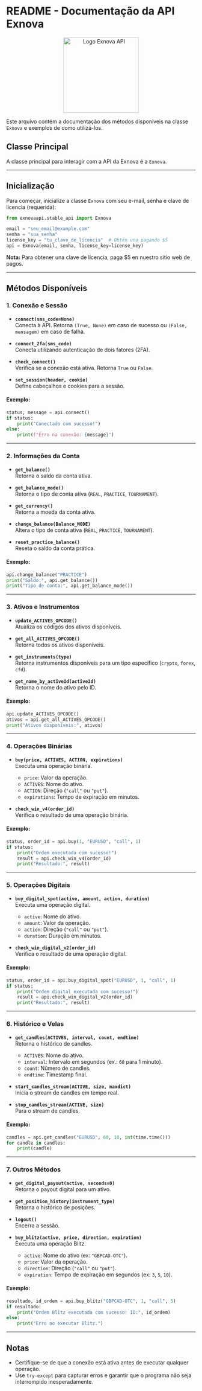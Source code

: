 # README - Documentação da API Exnova

<p align="center">
  <img src="https://play-lh.googleusercontent.com/4h8vya6TOaY6Rbo7BCp0Smm5yTdtTZQSC3qMqmu1S7pM5vLYwGhKbnwMtOTr2qA_lrE" alt="Logo Exnova API" width="200">
</p>

Este arquivo contém a documentação dos métodos disponíveis na classe `Exnova` e exemplos de como utilizá-los.

## Classe Principal
A classe principal para interagir com a API da Exnova é a `Exnova`.

---

## Inicialização
Para começar, inicialize a classe `Exnova` com seu e-mail, senha e clave de licencia (requerida):

```python
from exnovaapi.stable_api import Exnova

email = "seu_email@example.com"
senha = "sua_senha"
license_key = "tu_clave_de_licencia"  # Obtén una pagando $5
api = Exnova(email, senha, license_key=license_key)
```

**Nota:** Para obtener una clave de licencia, paga $5 en nuestro sitio web de pagos.

---

## Métodos Disponíveis

### 1. Conexão e Sessão
- **`connect(sms_code=None)`**  
  Conecta à API. Retorna `(True, None)` em caso de sucesso ou `(False, mensagem)` em caso de falha.

- **`connect_2fa(sms_code)`**  
  Conecta utilizando autenticação de dois fatores (2FA).

- **`check_connect()`**  
  Verifica se a conexão está ativa. Retorna `True` ou `False`.

- **`set_session(header, cookie)`**  
  Define cabeçalhos e cookies para a sessão.

#### Exemplo:
```python
status, message = api.connect()
if status:
    print("Conectado com sucesso!")
else:
    print(f"Erro na conexão: {message}")
```

---

### 2. Informações da Conta
- **`get_balance()`**  
  Retorna o saldo da conta ativa.

- **`get_balance_mode()`**  
  Retorna o tipo de conta ativa (`REAL`, `PRACTICE`, `TOURNAMENT`).

- **`get_currency()`**  
  Retorna a moeda da conta ativa.

- **`change_balance(Balance_MODE)`**  
  Altera o tipo de conta ativa (`REAL`, `PRACTICE`, `TOURNAMENT`).

- **`reset_practice_balance()`**  
  Reseta o saldo da conta prática.

#### Exemplo:
```python
api.change_balance("PRACTICE")
print("Saldo:", api.get_balance())
print("Tipo de conta:", api.get_balance_mode())
```

---

### 3. Ativos e Instrumentos
- **`update_ACTIVES_OPCODE()`**  
  Atualiza os códigos dos ativos disponíveis.

- **`get_all_ACTIVES_OPCODE()`**  
  Retorna todos os ativos disponíveis.

- **`get_instruments(type)`**  
  Retorna instrumentos disponíveis para um tipo específico (`crypto`, `forex`, `cfd`).

- **`get_name_by_activeId(activeId)`**  
  Retorna o nome do ativo pelo ID.

#### Exemplo:
```python
api.update_ACTIVES_OPCODE()
ativos = api.get_all_ACTIVES_OPCODE()
print("Ativos disponíveis:", ativos)
```

---

### 4. Operações Binárias
- **`buy(price, ACTIVES, ACTION, expirations)`**  
  Executa uma operação binária.
  - `price`: Valor da operação.
  - `ACTIVES`: Nome do ativo.
  - `ACTION`: Direção (`"call"` ou `"put"`).
  - `expirations`: Tempo de expiração em minutos.

- **`check_win_v4(order_id)`**  
  Verifica o resultado de uma operação binária.

#### Exemplo:
```python
status, order_id = api.buy(1, "EURUSD", "call", 1)
if status:
    print("Ordem executada com sucesso!")
    result = api.check_win_v4(order_id)
    print("Resultado:", result)
```

---

### 5. Operações Digitais
- **`buy_digital_spot(active, amount, action, duration)`**  
  Executa uma operação digital.
  - `active`: Nome do ativo.
  - `amount`: Valor da operação.
  - `action`: Direção (`"call"` ou `"put"`).
  - `duration`: Duração em minutos.

- **`check_win_digital_v2(order_id)`**  
  Verifica o resultado de uma operação digital.

#### Exemplo:
```python
status, order_id = api.buy_digital_spot("EURUSD", 1, "call", 1)
if status:
    print("Ordem digital executada com sucesso!")
    result = api.check_win_digital_v2(order_id)
    print("Resultado:", result)
```

---

### 6. Histórico e Velas
- **`get_candles(ACTIVES, interval, count, endtime)`**  
  Retorna o histórico de candles.
  - `ACTIVES`: Nome do ativo.
  - `interval`: Intervalo em segundos (ex.: `60` para 1 minuto).
  - `count`: Número de candles.
  - `endtime`: Timestamp final.

- **`start_candles_stream(ACTIVE, size, maxdict)`**  
  Inicia o stream de candles em tempo real.

- **`stop_candles_stream(ACTIVE, size)`**  
  Para o stream de candles.

#### Exemplo:
```python
candles = api.get_candles("EURUSD", 60, 10, int(time.time()))
for candle in candles:
    print(candle)
```

---

### 7. Outros Métodos
- **`get_digital_payout(active, seconds=0)`**  
  Retorna o payout digital para um ativo.

- **`get_position_history(instrument_type)`**  
  Retorna o histórico de posições.

- **`logout()`**  
  Encerra a sessão.

- **`buy_blitz(active, price, direction, expiration)`**  
  Executa uma operação Blitz.
  - `active`: Nome do ativo (ex: `"GBPCAD-OTC"`).
  - `price`: Valor da operação.
  - `direction`: Direção (`"call"` ou `"put"`).
  - `expiration`: Tempo de expiração em segundos (ex: `3`, `5`, `10`).

#### Exemplo:
```python
resultado, id_ordem = api.buy_blitz("GBPCAD-OTC", 1, "call", 5)
if resultado:
    print("Ordem Blitz executada com sucesso! ID:", id_ordem)
else:
    print("Erro ao executar Blitz.")
```

---

## Notas
- Certifique-se de que a conexão está ativa antes de executar qualquer operação.
- Use `try-except` para capturar erros e garantir que o programa não seja interrompido inesperadamente.
